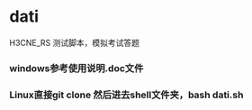 # dati
H3CNE_RS 测试脚本，模拟考试答题

### windows参考使用说明.doc文件

### Linux直接git clone 然后进去shell文件夹，bash dati.sh
